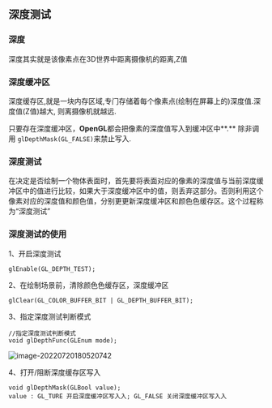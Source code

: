 ## 深度测试

### 深度

深度其实就是该像素点在3D世界中距离摄像机的距离,Z值

### 深度缓冲区

深度缓存区,就是⼀块内存区域,专⻔存储着每个像素点(绘制在屏幕上的)深度值.深度值(Z值)越⼤, 则离摄像机就越远.

只要存在深度缓冲区，**OpenGL**都会把像素的深度值写⼊到缓冲区中**.** 除⾮调用 `glDepthMask(GL_FALSE)`来禁⽌写⼊.

### 深度测试

在决定是否绘制⼀个物体表⾯时，⾸先要将表面对应的像素的深度值与当前深度缓冲区中的值进行比较，如果⼤于深度缓冲区中的值，则丢弃这部分。否则利⽤这个像素对应的深度值和颜⾊值，分别更更新深度缓冲区和颜⾊色缓存区。这个过程称为“深度测试”

### 深度测试的使用

1、开启深度测试

```
glEnable(GL_DEPTH_TEST);
```

2、在绘制场景前，清除颜⾊色缓存区，深度缓冲区

```
glClear(GL_COLOR_BUFFER_BIT | GL_DEPTH_BUFFER_BIT);
```

3、指定深度测试判断模式

```
//指定深度测试判断模式
void glDepthFunc(GLEnum mode);
```

![image-20220720180520742](http://xingyajie.oss-cn-hangzhou.aliyuncs.com/uPic/image-20220720180520742.png)

4、打开/阻断深度缓存区写入

```
void glDepthMask(GLBool value);
value : GL_TURE 开启深度缓冲区写⼊入; GL_FALSE 关闭深度缓冲区写⼊入
```



```


```

